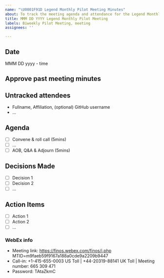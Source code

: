```yaml
---
name: "\U0001F91D Legend Monthly Pilot Meeting Minutes"
about: To track the meeting agenda and attendance for the Legend Monthly Pilot Meeting
title: MMM DD YYYY Legend Monthly Pilot Meeting
labels: Biweekly Pilot Meeting, meeting
assignees: ''

---
```


## Date
MMM DD yyyy - time

## Approve past meeting minutes

## Untracked attendees
- Fullname, Affiliation, (optional) GitHub username
- ...

## Agenda
- [ ] Convene & roll call (5mins)
- [ ] ...
- [ ] AOB, Q&A & Adjourn (5mins)

## Decisions Made
- [ ] Decision 1
- [ ] Decision 2
- [ ] ...

## Action Items
- [ ] Action 1
- [ ] Action 2
- [ ] ...

### WebEx info
- Meeting link: https://finos.webex.com/finos/j.php MTID=m9faeb59f9167a188a0cde9a2209b9447
- Call-in:  +1-415-655-0003 US Toll | +44-20319-88141 UK Toll | Meeting number: 665 309 471
- Password: TAtaZkmC

